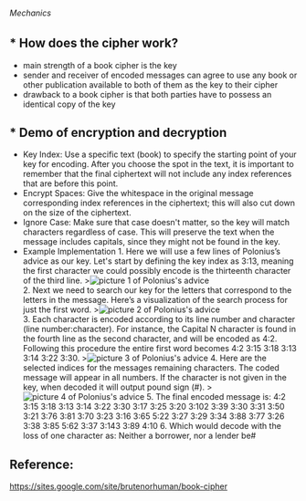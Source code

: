 ###### Mechanics
## * How does the cipher work?
   * main strength of a book cipher is the key
   * sender and receiver of encoded messages can agree to use any book or other publication available to both of them as the key to their cipher
   * drawback to a book cipher is that both parties have to possess an identical copy of the key
## * Demo of encryption and decryption
   * Key Index: Use a specific text (book) to specify the starting point of your key for encoding. After you choose the spot in the text, it is important to remember that the final ciphertext will not include any index references that are before this point. 
   * Encrypt Spaces: Give the whitespace in the original message corresponding index references in the ciphertext; this will also cut down on the size of the ciphertext.
   * Ignore Case: Make sure that case doesn't matter, so the key will match characters regardless of case. This will preserve the text when the message includes capitals, since they might not be found in the key. 
   * Example Implementation
    1. Here we will use a few lines of Polonius’s advice as our key. Let's start by defining the key index as 3:13, meaning the first character we could possibly encode is the thirteenth character of the third line. 
    >![picture 1 of Polonius's advice](https://sites.google.com/site/brutenorhuman/_/rsrc/1472689476287/book-cipher/Example1.png)   
    2. Next we need to search our key for the letters that correspond to the letters in the message. Here’s a visualization of the search process for just the first word. 
    >![picture 2 of Polonius's advice](https://sites.google.com/site/brutenorhuman/_/rsrc/1472689480337/book-cipher/Example2.png)   
    3. Each character is encoded according to its line number and character (line number:character). For instance, the Capital N character is found in the fourth line as the second character, and will be encoded as 4:2. Following this procedure the entire first word becomes 4:2 3:15 3:18 3:13 3:14 3:22 3:30. 
    >![picture 3 of Polonius's advice](https://sites.google.com/site/brutenorhuman/_/rsrc/1472689476559/book-cipher/Example3.png) 
    4. Here are the selected indices for the messages remaining characters. The coded message will appear in all numbers. If the character is not given in the key, when decoded it will output pound sign (#). 
    >![picture 4 of Polonius's advice](https://sites.google.com/site/brutenorhuman/_/rsrc/1472689476800/book-cipher/Example4.png)
    5. The final encoded message is: 4:2 3:15 3:18 3:13 3:14 3:22 3:30 3:17 3:25 3:20 3:102 3:39 3:30 3:31 3:50 3:21 3:76 3:81 3:70 3:23 3:16 3:65 5:22 3:27 3:29 3:34 3:88 3:77 3:26 3:38 3:85 5:62 3:37 3:143 3:89 4:10
    6. Which would decode with the loss of one character as: Neither a borrower, nor a lender be#

## Reference: 
https://sites.google.com/site/brutenorhuman/book-cipher 
